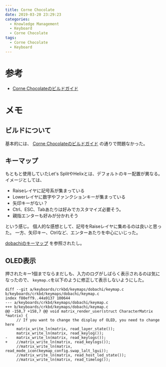 ```yaml
---
title: Corne Chocolate
date: 2019-03-20 23:29:23
categories:
  - Knowledge Management
  - Keyboard
  - Corne Chocolate
tags:
  - Corne Chocolate
  - Keyboard
---
```


# 参考

* [Corne Chocolateのビルドガイド]

[Corne Chocolateのビルドガイド]: https://github.com/foostan/crkbd/blob/master/corne-chocolate/doc/buildguide_jp.md
[dobachiのキーマップ]: https://github.com/dobachi/qmk_firmware/blob/master/keyboards/crkbd/keymaps/dobachi/keymap.c

# メモ

## ビルドについて

基本的には、 [Corne Chocolateのビルドガイド] の通りで問題なかった。

## キーマップ


もともと使用していたLet's SplitやHelixとは、デフォルトのキー配置が異なる。
イメージとしては、

* Raiseレイヤに記号系が集まっている
* Lowerレイヤに数字やファンクションキーが集まっている
* 矢印キーがない？
* Ctrl、ESC、Tabあたりは好みでカスタマイズ必要そう。
* 親指エンターも好みが分かれそう

という感じ。
個人的な感想として、記号をRaiseレイヤに集めるのは良いと思った。
一方、矢印キー、Ctrlなど、エンターあたりを中心にいじった。

[dobachiのキーマップ] を参照されたし。

## OLED表示

押されたキー1個までならまだしも、入力のログがしばらく表示されるのは気になったので、
`keymap.c`を以下のように修正して表示しないようにした。

```
diff --git a/keyboards/crkbd/keymaps/dobachi/keymap.c b/keyboards/crkbd/keymaps/dobachi/keymap.c
index f80eff9..44a9137 100644
--- a/keyboards/crkbd/keymaps/dobachi/keymap.c
+++ b/keyboards/crkbd/keymaps/dobachi/keymap.c
@@ -158,7 +158,7 @@ void matrix_render_user(struct CharacterMatrix *matrix) {
     // If you want to change the display of OLED, you need to change here
     matrix_write_ln(matrix, read_layer_state());
     matrix_write_ln(matrix, read_keylog());
-    matrix_write_ln(matrix, read_keylogs());
+    //matrix_write_ln(matrix, read_keylogs());
     //matrix_write_ln(matrix, read_mode_icon(keymap_config.swap_lalt_lgui));
     //matrix_write_ln(matrix, read_host_led_state());
     //matrix_write_ln(matrix, read_timelog());
```


